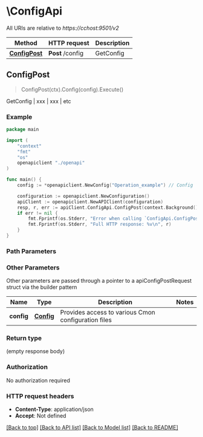 # \ConfigApi

All URIs are relative to *https://cchost:9501/v2*

Method | HTTP request | Description
------------- | ------------- | -------------
[**ConfigPost**](ConfigApi.md#ConfigPost) | **Post** /config | GetConfig | xxx | xxx | etc



## ConfigPost

> ConfigPost(ctx).Config(config).Execute()

GetConfig | xxx | xxx | etc

### Example

```go
package main

import (
    "context"
    "fmt"
    "os"
    openapiclient "./openapi"
)

func main() {
    config := *openapiclient.NewConfig("Operation_example") // Config | Provides access to various Cmon configuration files

    configuration := openapiclient.NewConfiguration()
    apiClient := openapiclient.NewAPIClient(configuration)
    resp, r, err := apiClient.ConfigApi.ConfigPost(context.Background()).Config(config).Execute()
    if err != nil {
        fmt.Fprintf(os.Stderr, "Error when calling `ConfigApi.ConfigPost``: %v\n", err)
        fmt.Fprintf(os.Stderr, "Full HTTP response: %v\n", r)
    }
}
```

### Path Parameters



### Other Parameters

Other parameters are passed through a pointer to a apiConfigPostRequest struct via the builder pattern


Name | Type | Description  | Notes
------------- | ------------- | ------------- | -------------
 **config** | [**Config**](Config.md) | Provides access to various Cmon configuration files | 

### Return type

 (empty response body)

### Authorization

No authorization required

### HTTP request headers

- **Content-Type**: application/json
- **Accept**: Not defined

[[Back to top]](#) [[Back to API list]](../README.md#documentation-for-api-endpoints)
[[Back to Model list]](../README.md#documentation-for-models)
[[Back to README]](../README.md)

